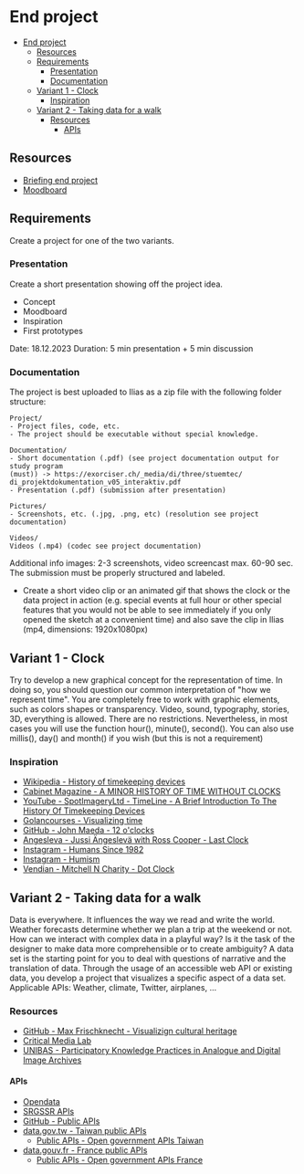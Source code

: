 # End project

- [End project](#end-project)
  - [Resources](#resources)
  - [Requirements](#requirements)
    - [Presentation](#presentation)
    - [Documentation](#documentation)
  - [Variant 1 - Clock](#variant-1---clock)
    - [Inspiration](#inspiration)
  - [Variant 2 - Taking data for a walk](#variant-2---taking-data-for-a-walk)
    - [Resources](#resources-1)
      - [APIs](#apis)


## Resources

- [Briefing end project](Briefing%20Kickstart%20Prog%202023.pdf)
- [Moodboard](https://miro.com/app/board/uXjVNP36mxQ=/?share_link_id=933066774215)

## Requirements

Create a project for one of the two variants.

### Presentation

Create a short presentation showing off the project idea.

- Concept
- Moodboard
- Inspiration
- First prototypes

Date: 18.12.2023
Duration: 5 min presentation + 5 min discussion

### Documentation

The project is best uploaded to Ilias as a zip file with the following folder structure:

```
Project/
- Project files, code, etc.
- The project should be executable without special knowledge.

Documentation/
- Short documentation (.pdf) (see project documentation output for study program
(must)) -> https://exorciser.ch/_media/di/three/stuemtec/
di_projektdokumentation_v05_interaktiv.pdf
- Presentation (.pdf) (submission after presentation)

Pictures/
- Screenshots, etc. (.jpg, .png, etc) (resolution see project documentation)

Videos/
Videos (.mp4) (codec see project documentation)
```

Additional info images: 2-3 screenshots, video screencast max. 60-90 sec.
The submission must be properly structured and labeled.

- Create a short video clip or an animated gif that shows the clock or the data project in action (e.g. special events at full hour or other special features that you would not be able to see immediately if you only opened the sketch at a convenient time) and also save the clip in Ilias (mp4, dimensions: 1920x1080px)

## Variant 1 - Clock

Try to develop a new graphical concept for the representation of time. In doing so, you should question our common interpretation of "how we represent time". You are completely free to work with graphic elements, such as colors shapes or transparency.
Video, sound, typography, stories, 3D, everything is allowed. There are no restrictions. Nevertheless, in most cases you will use the function hour(), minute(), second(). You can also use millis(), day() and month() if you wish (but this is not a requirement)

### Inspiration

- [Wikipedia - History of timekeeping devices](https://en.wikipedia.org/wiki/History_of_timekeeping_devices)
- [Cabinet Magazine - A MINOR HISTORY OF TIME WITHOUT CLOCKS](https://www.cabinetmagazine.org/issues/29/foer.php)
- [YouTube - SpotImageryLtd - TimeLine - A Brief Introduction To The History Of Timekeeping Devices](https://www.youtube.com/watch?v=At5atF4mKiU)
- [Golancourses - Visualizing time](https://golancourses.net/2015/lectures/visualizing-time/)
- [GitHub - John Maeda - 12 o'clocks](https://codingtrain.github.io/12oclocks/)
- [Angesleva - Jussi Ängeslevä with Ross Cooper - Last Clock](http://angesleva.iki.fi/art/last/)
- [Instagram - Humans Since 1982](https://www.instagram.com/humanssince1982/)
- [Instagram - Humism](https://www.instagram.com/humism/)
- [Vendian - Mitchell N Charity - Dot Clock](http://www.vendian.org/envelope/dir2/day_of_dots/)

## Variant 2 - Taking data for a walk

Data is everywhere. It influences the way we read and write the world. Weather forecasts determine whether we plan a trip at the weekend or not. How can we interact with complex data in a playful way? Is it the task of the designer to make data more comprehensible or to create ambiguity? A data set is the starting point for you to deal with questions of narrative and the translation of data. Through the usage of an accessible web API or existing data, you develop a project that visualizes a specific aspect of a data set.
Applicable APIs: Weather, climate, Twitter, airplanes, ...

### Resources

- [GitHub - Max Frischknecht - Visualizign cultural heritage](https://github.com/baselcodes/BCD2023/tree/main/visualizing-cultural-heritage)
- [Critical Media Lab](https://criticalmedialab.ch/)
- [UNIBAS - Participatory Knowledge Practices in Analogue and Digital Image Archives](https://dbis.dmi.unibas.ch/research/projects/pia/)

#### APIs

- [Opendata](https://opendata.swiss/de)
- [SRGSSR APIs](https://developer.srgssr.ch/api-catalog)
- [GitHub - Public APIs](https://github.com/public-apis/public-apis)
- [data.gov.tw - Taiwan public APIs](https://data.gov.tw/)
  - [Public APIs - Open government APIs Taiwan](https://publicapis.io/open-government-taiwan-api)
- [data.gouv.fr - France public APIs](https://www.data.gouv.fr/fr/)
  - [Public APIs - Open government APIs France](https://publicapis.io/open-government-france-api)
